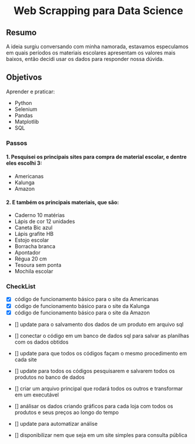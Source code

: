 <h1 align="center">Web Scrapping para Data Science</h1>

## Resumo

A ideia surgiu conversando com minha namorada, estavamos especulamos em quais períodos os materiais escolares apresentam os valores mais baixos, então decidi usar os dados para responder nossa dúvida.

## Objetivos

Aprender e praticar:

- Python
- Selenium
- Pandas
- Matplotlib
- SQL

### Passos

#### 1. Pesquisei os principais sites para compra de material escolar, e dentre eles escolhi 3:

- Americanas
- Kalunga
- Amazon

#### 2. E também os principais materiais, que são:

- Caderno 10 matérias
- Lápis de cor 12 unidades
- Caneta Bic azul
- Lápis grafite HB
- Estojo escolar
- Borracha branca
- Apontador
- Régua 20 cm
- Tesoura sem ponta
- Mochila escolar

### CheckList

- [x] código de funcionamento básico para o site da Americanas
- [x] código de funcionamento básico para o site da Kalunga
- [x] código de funcionamento básico para o site da Amazon

- [] update para o salvamento dos dados de um produto em arquivo sql
- [] conectar o código em um banco de dados sql para salvar as planilhas com os dados obtidos

- [] update para que todos os códigos façam o mesmo procedimento em cada site

- [] update para todos os códigos pesquisarem e salvarem todos os produtos no banco de dados

- [] criar um arquivo principal que rodará todos os outros e transformar em um executável

- [] análisar os dados criando gráficos para cada loja com todos os produtos e seus preços ao longo do tempo

- [] update para automatizar análise

- [] disponibilizar nem que seja em um site simples para consulta pública
